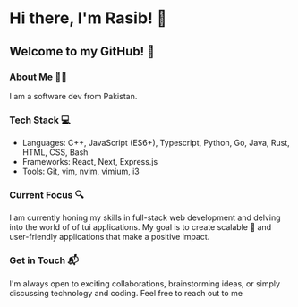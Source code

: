 # Hi there, I'm Rasib! 👋
## Welcome to my GitHub! 🌟

### About Me 🧑‍💻
I am a software dev from Pakistan.

### Tech Stack 💻
- Languages: C++, JavaScript (ES6+), Typescript, Python, Go, Java, Rust, HTML, CSS, Bash
- Frameworks: React, Next, Express.js
- Tools: Git, vim, nvim, vimium, i3

### Current Focus 🔍
I am currently honing my skills in full-stack web development and delving into the world of of tui applications. My goal is to create scalable 🦀 and user-friendly applications that make a positive impact.

### Get in Touch 📬
I'm always open to exciting collaborations, brainstorming ideas, or simply discussing technology and coding. Feel free to reach out to me 

<!--**Rasib0/Rasib0** is a ✨ _special_ ✨ repository because its `README.md` (this file) appears on your GitHub profile.
Here are some ideas to get you started:

- 🔭 I’m currently working on ...
- 🌱 I’m currently learning ...
- 👯 I’m looking to collaborate on ...
- 🤔 I’m looking for help with ...
- 💬 Ask me about ...
- 📫 How to reach me: ...
- 😄 Pronouns: ...
- ⚡ Fun fact: ...
-->

<!--
###

<h3 align="left">About me</h2>

-->
